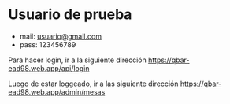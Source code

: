 # Usuario de prueba
- mail: usuario@gmail.com
- pass: 123456789

Para hacer login, ir a la siguiente dirección https://qbar-ead98.web.app/api/login

Luego de estar loggeado, ir a las siguiente dirección https://qbar-ead98.web.app/admin/mesas
